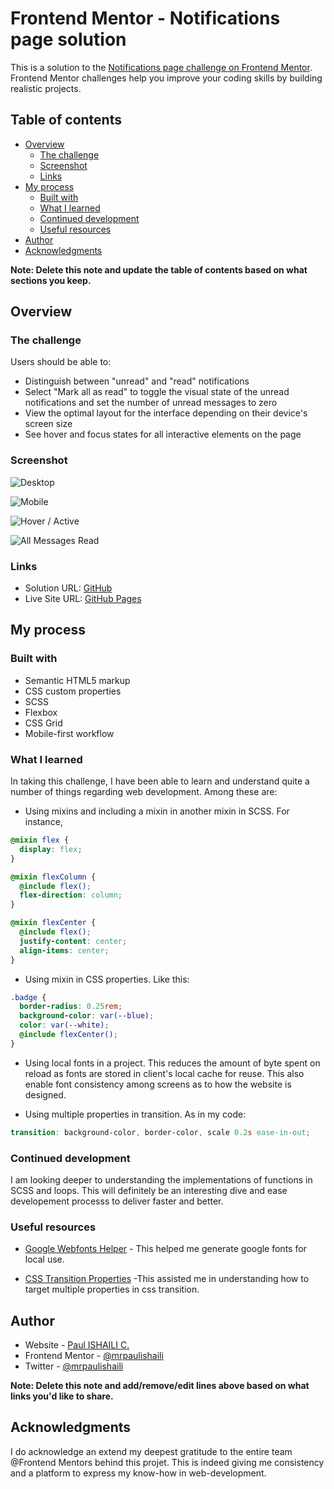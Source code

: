 # Frontend Mentor - Notifications page solution

This is a solution to the [Notifications page challenge on Frontend Mentor](https://www.frontendmentor.io/challenges/notifications-page-DqK5QAmKbC). Frontend Mentor challenges help you improve your coding skills by building realistic projects.

## Table of contents

- [Overview](#overview)
  - [The challenge](#the-challenge)
  - [Screenshot](#screenshot)
  - [Links](#links)
- [My process](#my-process)
  - [Built with](#built-with)
  - [What I learned](#what-i-learned)
  - [Continued development](#continued-development)
  - [Useful resources](#useful-resources)
- [Author](#author)
- [Acknowledgments](#acknowledgments)

**Note: Delete this note and update the table of contents based on what sections you keep.**

## Overview

### The challenge

Users should be able to:

- Distinguish between "unread" and "read" notifications
- Select "Mark all as read" to toggle the visual state of the unread notifications and set the number of unread messages to zero
- View the optimal layout for the interface depending on their device's screen size
- See hover and focus states for all interactive elements on the page

### Screenshot

![Desktop](https://github.com/mrpaulishaili/fm-notification-page/blob/main/assets/images/desktop.jpg)

![Mobile](https://github.com/mrpaulishaili/fm-notification-page/blob/main/assets/images/mobile.jpg)

![Hover / Active](https://github.com/mrpaulishaili/fm-notification-page/blob/main/assets/images/active-state.jpg)

![All Messages Read](https://github.com/mrpaulishaili/fm-notification-page/blob/main/assets/images/all-messages-read.jpg)

### Links

- Solution URL: [GitHub](https://github.com/fm-notification-page)
- Live Site URL: [GitHub Pages](https://mrpaulishaili.github.io/fm-notification-page/)

## My process

### Built with

- Semantic HTML5 markup
- CSS custom properties
- SCSS
- Flexbox
- CSS Grid
- Mobile-first workflow

### What I learned

In taking this challenge, I have been able to learn and understand quite a number of things regarding web development. Among these are:

- Using mixins and including a mixin in another mixin in SCSS. For instance,

```scss
@mixin flex {
  display: flex;
}

@mixin flexColumn {
  @include flex();
  flex-direction: column;
}

@mixin flexCenter {
  @include flex();
  justify-content: center;
  align-items: center;
}
```

- Using mixin in CSS properties. Like this:

```scss
.badge {
  border-radius: 0.25rem;
  background-color: var(--blue);
  color: var(--white);
  @include flexCenter();
}
```

- Using local fonts in a project. This reduces the amount of byte spent on reload as fonts are stored in client's local cache for reuse. This also enable font consistency among screens as to how the website is designed.

- Using multiple properties in transition. As in my code:

```scss
transition: background-color, border-color, scale 0.2s ease-in-out;
```

### Continued development

I am looking deeper to understanding the implementations of functions in SCSS and loops. This will definitely be an interesting dive and ease developement processs to deliver faster and better.

### Useful resources

- [Google Webfonts Helper](https://google-webfonts-helper.herokuapp.com/fonts/plus-jakarta-sans?subsets=latin) - This helped me generate google fonts for local use.

- [CSS Transition Properties](https://www.freecodecamp.org/news/css-transitions-explained-d67ab9a02049/#:~:text=Transitioning%20two%20or%20more%20properties,to%20specify%20one%20of%20them.) -This assisted me in understanding how to target multiple properties in css transition.

## Author

- Website - [Paul ISHAILI C.](https:/mrpaulishaili.github.io)
- Frontend Mentor - [@mrpaulishaili](https://www.frontendmentor.io/profile/mrpaulishaili)
- Twitter - [@mrpaulishaili](https://www.twitter.com/yourusername)

**Note: Delete this note and add/remove/edit lines above based on what links you'd like to share.**

## Acknowledgments

I do acknowledge an extend my deepest gratitude to the entire team @Frontend Mentors behind this projet. This is indeed giving me consistency and a platform to express my know-how in web-development.
